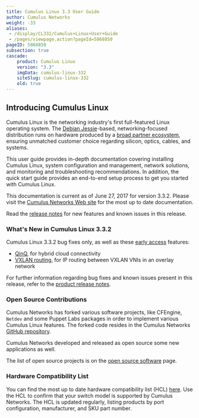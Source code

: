 ```yaml
---
title: Cumulus Linux 3.3 User Guide
author: Cumulus Networks
weight: -33
aliases:
 - /display/CL332/Cumulus+Linux+User+Guide
 - /pages/viewpage.action?pageId=5868850
pageID: 5868850
subsection: true
cascade:
    product: Cumulus Linux
    version: "3.3"
    imgData: cumulus-linux-332
    siteSlug: cumulus-linux-332
    old: true
---
```

## Introducing Cumulus Linux

Cumulus Linux is the networking industry's first full-featured Linux
operating system. The 
[Debian Jessie](https://www.debian.org/releases/jessie/)-based,
networking-focused distribution runs on hardware produced by a
[broad partner ecosystem](http://cumulusnetworks.com/hcl/), ensuring
unmatched customer choice regarding silicon, optics, cables, and systems.

This user guide provides in-depth documentation covering installing
Cumulus Linux, system configuration and management, network solutions,
and monitoring and troubleshooting recommendations. In addition, the
quick start guide provides an end-to-end setup process to get you
started with Cumulus Linux.

This documentation is current as of June 27, 2017 for version 3.3.2.
Please visit the
[Cumulus Networks Web site](http://docs.cumulusnetworks.com) for the most 
up to date documentation.

Read the
[release notes](https://support.cumulusnetworks.com/hc/en-us/articles/115009424527)
for new features and known issues in this release.

### What's New in Cumulus Linux 3.3.2

Cumulus Linux 3.3.2 bug fixes only, as well as these 
[early access](https://support.cumulusnetworks.com/hc/en-us/articles/202933878)
features:

- [QinQ](/cumulus-linux-332/Network-Virtualization/Hybrid-Cloud-Connectivity-with-QinQ-and-VXLANs),
  for hybrid cloud connectivity
- [VXLAN routing](/cumulus-linux-332/Network-Virtualization/VXLAN-Routing),
  for IP routing between VXLAN VNIs in an overlay network

For further information regarding bug fixes and known issues present in
this release, refer to the 
[product release notes](https://support.cumulusnetworks.com/hc/en-us/articles/115009424527-Cumulus-Linux-3-3-2-Release-Notes).

### Open Source Contributions

Cumulus Networks has forked various software projects, like CFEngine,
`Netdev` and some Puppet Labs packages in order to implement various
Cumulus Linux features. The forked code resides in the Cumulus Networks
[GitHub repository](https://github.com/CumulusNetworks).

Cumulus Networks developed and released as open source some new
applications as well.

The list of open source projects is on the 
[open source software](http://oss.cumulusnetworks.com/) page.

### Hardware Compatibility List

You can find the most up to date hardware compatibility list (HCL)
[here](https://cumulusnetworks.com/hcl/). Use the HCL to confirm that
your switch model is supported by Cumulus Networks. The HCL is updated
regularly, listing products by port configuration, manufacturer, and SKU
part number.
